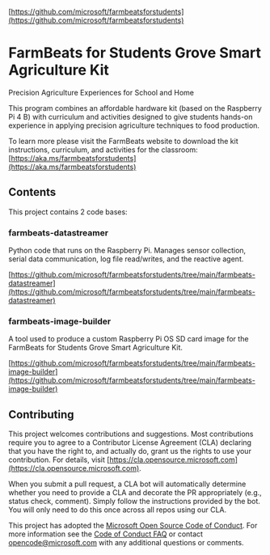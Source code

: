 [https://github.com/microsoft/farmbeatsforstudents](https://github.com/microsoft/farmbeatsforstudents)

# FarmBeats for Students Grove Smart Agriculture Kit

Precision Agriculture Experiences for School and Home

This program combines an affordable hardware kit (based on the Raspberry Pi 4 B) with curriculum and activities designed to give students hands-on experience in applying precision agriculture techniques to food production. 

To learn more please visit the FarmBeats website to download the kit instructions, curriculum, and activities for the classroom: [https://aka.ms/farmbeatsforstudents](https://aka.ms/farmbeatsforstudents)

## Contents

This project contains 2 code bases:

### farmbeats-datastreamer

Python code that runs on the Raspberry Pi. Manages sensor collection, serial data communication, log file read/writes, and the reactive agent.

[https://github.com/microsoft/farmbeatsforstudents/tree/main/farmbeats-datastreamer](https://github.com/microsoft/farmbeatsforstudents/tree/main/farmbeats-datastreamer)

### farmbeats-image-builder

A tool used to produce a custom Raspberry Pi OS SD card image for the FarmBeats for Students Grove Smart Agriculture Kit.

[https://github.com/microsoft/farmbeatsforstudents/tree/main/farmbeats-image-builder](https://github.com/microsoft/farmbeatsforstudents/tree/main/farmbeats-image-builder)

## Contributing

This project welcomes contributions and suggestions.  Most contributions require you to agree to a
Contributor License Agreement (CLA) declaring that you have the right to, and actually do, grant us
the rights to use your contribution. For details, visit [https://cla.opensource.microsoft.com](https://cla.opensource.microsoft.com).

When you submit a pull request, a CLA bot will automatically determine whether you need to provide
a CLA and decorate the PR appropriately (e.g., status check, comment). Simply follow the instructions
provided by the bot. You will only need to do this once across all repos using our CLA.

This project has adopted the [Microsoft Open Source Code of Conduct](https://opensource.microsoft.com/codeofconduct/).
For more information see the [Code of Conduct FAQ](https://opensource.microsoft.com/codeofconduct/faq/) or
contact [opencode@microsoft.com](mailto:opencode@microsoft.com) with any additional questions or comments.
